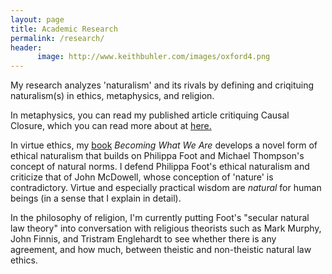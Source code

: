 ```yaml
---
layout: page
title: Academic Research
permalink: /research/
header:
      image: http://www.keithbuhler.com/images/oxford4.png
--- 
```


My research analyzes 'naturalism' and its rivals by defining and criqituing naturalism(s) in ethics, metaphysics, and religion.

In metaphysics, you can read my published article critiquing Causal Closure, which you can read more about at [here.](https://www.degruyter.com/document/doi/10.1515/mp-2019-0026/html#j_mp-2019-0026_ref_011_w2aab3b7c27b1b6b1ab2b1c10Aa)


In virtue ethics, my [book](/phd) *Becoming What We Are*  develops a novel form of ethical naturalism that builds on Philippa Foot and Michael Thompson's concept of natural norms. I defend Philippa Foot's ethical naturalism and criticize that of John McDowell, whose conception of 'nature' is contradictory. Virtue and especially practical wisdom are *natural*  for human beings (in a sense that I explain in detail). 


In the philosophy of religion, I'm currently putting Foot's "secular natural law theory" into conversation with religious theorists such as Mark Murphy, John Finnis, and Tristram Englehardt to see whether there is any agreement, and how much, between theistic and non-theistic natural law ethics. 